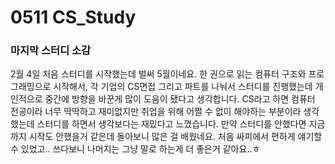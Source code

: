 # 0511 CS_Study

### 마지막 스터디 소감

  2월 4일 처음 스터디를 시작했는데 벌써 5월이네요. 한 권으로 읽는 컴퓨터 구조와 프로그래밍으로 시작해서, 각 기업의 CS면접 그리고 파트를 나눠서 스터디를 진행했는데 개인적으로 중간에 방향을 바꾼게 많이 도움이 됐다고 생각합니다. CS라고 하면 컴퓨터 전공이라 너무 딱딱하고 재미없지만 취업을 위해 어쩔 수 없이 해야하는 부분이라 생각했는데 스터디를 하면서 생각보다는 재밌다고 느꼈습니다. 만약 스터디를 안했다면 지금까지 시작도 안했을거 같은데 돌아보니 많은 걸 배웠네요. 처음 싸피에서 편하게 얘기할 수 있었고.. 쓰다보니 나머지는 그냥 말로 하는게 더 좋은거 같아요..ㅎ